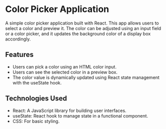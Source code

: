 # Color Picker Application
A simple color picker application built with React. This app allows users to select a color and preview it. The color can be adjusted using an input field or a color picker, and it updates the background color of a display box accordingly.

## Features
- Users can pick a color using an HTML color input.
- Users can see the selected color in a preview box.
- The color value is dynamically updated using React state management with the useState hook.

## Technologies Used
- React: A JavaScript library for building user interfaces.
- useState: React hook to manage state in a functional component.
- CSS: For basic styling.
